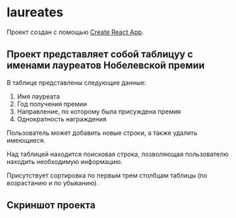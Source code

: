 # laureates

Проект создан с помощью [Create React App](https://github.com/facebook/create-react-app).

## Проект представляет собой таблицуу с именами лауреатов Нобелевской премии

В таблице представлены следующие данные:

1. Имя лауреата
2. Год получения премии
3. Направление, по которому была присуждена премия
4. Однократность награждения

Пользователь может добавить новые строки, а также удалить имеющиеся.

Над таблицей находится поисковая строка, позволяющая пользователю находить необходимую информацию.

Присутствует сортировка по первым трем столбцам таблицы (по возрастанию и по убыванию).

## Скриншот проекта

